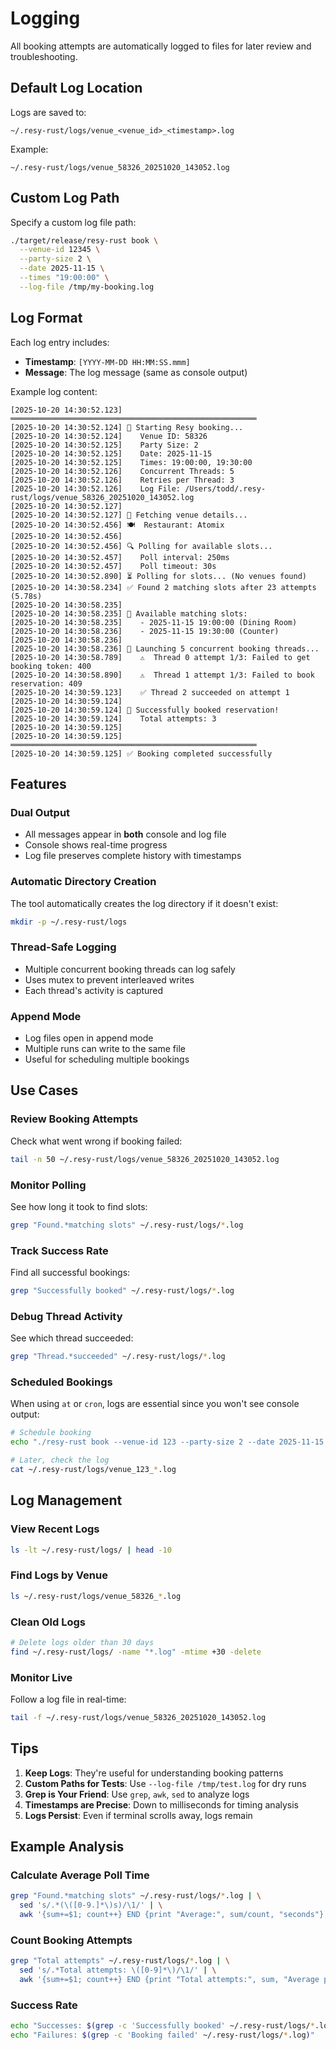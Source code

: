 # Logging

All booking attempts are automatically logged to files for later review and troubleshooting.

## Default Log Location

Logs are saved to:
```
~/.resy-rust/logs/venue_<venue_id>_<timestamp>.log
```

Example:
```
~/.resy-rust/logs/venue_58326_20251020_143052.log
```

## Custom Log Path

Specify a custom log file path:

```bash
./target/release/resy-rust book \
  --venue-id 12345 \
  --party-size 2 \
  --date 2025-11-15 \
  --times "19:00:00" \
  --log-file /tmp/my-booking.log
```

## Log Format

Each log entry includes:
- **Timestamp**: `[YYYY-MM-DD HH:MM:SS.mmm]`
- **Message**: The log message (same as console output)

Example log content:

```
[2025-10-20 14:30:52.123] ═══════════════════════════════════════════════════════
[2025-10-20 14:30:52.124] 🚀 Starting Resy booking...
[2025-10-20 14:30:52.124]    Venue ID: 58326
[2025-10-20 14:30:52.125]    Party Size: 2
[2025-10-20 14:30:52.125]    Date: 2025-11-15
[2025-10-20 14:30:52.125]    Times: 19:00:00, 19:30:00
[2025-10-20 14:30:52.126]    Concurrent Threads: 5
[2025-10-20 14:30:52.126]    Retries per Thread: 3
[2025-10-20 14:30:52.126]    Log File: /Users/todd/.resy-rust/logs/venue_58326_20251020_143052.log
[2025-10-20 14:30:52.127] 
[2025-10-20 14:30:52.127] 📍 Fetching venue details...
[2025-10-20 14:30:52.456] 🍽️  Restaurant: Atomix
[2025-10-20 14:30:52.456] 
[2025-10-20 14:30:52.456] 🔍 Polling for available slots...
[2025-10-20 14:30:52.457]    Poll interval: 250ms
[2025-10-20 14:30:52.457]    Poll timeout: 30s
[2025-10-20 14:30:52.890] ⏳ Polling for slots... (No venues found)
[2025-10-20 14:30:58.234] ✅ Found 2 matching slots after 23 attempts (5.78s)
[2025-10-20 14:30:58.235] 
[2025-10-20 14:30:58.235] 🎯 Available matching slots:
[2025-10-20 14:30:58.235]    - 2025-11-15 19:00:00 (Dining Room)
[2025-10-20 14:30:58.236]    - 2025-11-15 19:30:00 (Counter)
[2025-10-20 14:30:58.236] 
[2025-10-20 14:30:58.236] 🚀 Launching 5 concurrent booking threads...
[2025-10-20 14:30:58.789]    ⚠️  Thread 0 attempt 1/3: Failed to get booking token: 400
[2025-10-20 14:30:58.890]    ⚠️  Thread 1 attempt 1/3: Failed to book reservation: 409
[2025-10-20 14:30:59.123]    ✅ Thread 2 succeeded on attempt 1
[2025-10-20 14:30:59.124] 
[2025-10-20 14:30:59.124] 🎉 Successfully booked reservation!
[2025-10-20 14:30:59.124]    Total attempts: 3
[2025-10-20 14:30:59.125] 
[2025-10-20 14:30:59.125] ═══════════════════════════════════════════════════════
[2025-10-20 14:30:59.125] ✅ Booking completed successfully
```

## Features

### Dual Output
- All messages appear in **both** console and log file
- Console shows real-time progress
- Log file preserves complete history with timestamps

### Automatic Directory Creation
The tool automatically creates the log directory if it doesn't exist:
```bash
mkdir -p ~/.resy-rust/logs
```

### Thread-Safe Logging
- Multiple concurrent booking threads can log safely
- Uses mutex to prevent interleaved writes
- Each thread's activity is captured

### Append Mode
- Log files open in append mode
- Multiple runs can write to the same file
- Useful for scheduling multiple bookings

## Use Cases

### Review Booking Attempts
Check what went wrong if booking failed:
```bash
tail -n 50 ~/.resy-rust/logs/venue_58326_20251020_143052.log
```

### Monitor Polling
See how long it took to find slots:
```bash
grep "Found.*matching slots" ~/.resy-rust/logs/*.log
```

### Track Success Rate
Find all successful bookings:
```bash
grep "Successfully booked" ~/.resy-rust/logs/*.log
```

### Debug Thread Activity
See which thread succeeded:
```bash
grep "Thread.*succeeded" ~/.resy-rust/logs/*.log
```

### Scheduled Bookings
When using `at` or `cron`, logs are essential since you won't see console output:
```bash
# Schedule booking
echo "./resy-rust book --venue-id 123 --party-size 2 --date 2025-11-15 --times '19:00:00'" | at 9:00 AM

# Later, check the log
cat ~/.resy-rust/logs/venue_123_*.log
```

## Log Management

### View Recent Logs
```bash
ls -lt ~/.resy-rust/logs/ | head -10
```

### Find Logs by Venue
```bash
ls ~/.resy-rust/logs/venue_58326_*.log
```

### Clean Old Logs
```bash
# Delete logs older than 30 days
find ~/.resy-rust/logs/ -name "*.log" -mtime +30 -delete
```

### Monitor Live
Follow a log file in real-time:
```bash
tail -f ~/.resy-rust/logs/venue_58326_20251020_143052.log
```

## Tips

1. **Keep Logs**: They're useful for understanding booking patterns
2. **Custom Paths for Tests**: Use `--log-file /tmp/test.log` for dry runs
3. **Grep is Your Friend**: Use `grep`, `awk`, `sed` to analyze logs
4. **Timestamps are Precise**: Down to milliseconds for timing analysis
5. **Logs Persist**: Even if terminal scrolls away, logs remain

## Example Analysis

### Calculate Average Poll Time
```bash
grep "Found.*matching slots" ~/.resy-rust/logs/*.log | \
  sed 's/.*(\([0-9.]*\)s)/\1/' | \
  awk '{sum+=$1; count++} END {print "Average:", sum/count, "seconds"}'
```

### Count Booking Attempts
```bash
grep "Total attempts" ~/.resy-rust/logs/*.log | \
  sed 's/.*Total attempts: \([0-9]*\)/\1/' | \
  awk '{sum+=$1; count++} END {print "Total attempts:", sum, "Average per booking:", sum/count}'
```

### Success Rate
```bash
echo "Successes: $(grep -c 'Successfully booked' ~/.resy-rust/logs/*.log)"
echo "Failures: $(grep -c 'Booking failed' ~/.resy-rust/logs/*.log)"
```

